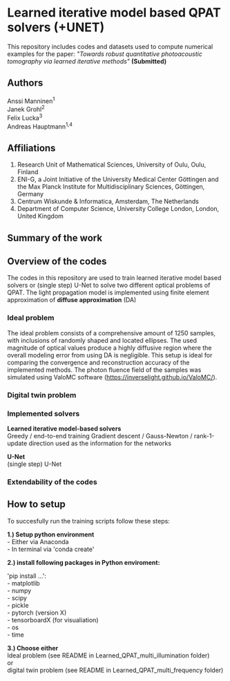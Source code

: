 # Learned iterative model based QPAT solvers (+UNET)

This repository includes codes and datasets used to compute numerical examples for the paper: *"Towards robust quantitative photoacoustic tomography via learned iterative methods"* **(Submitted)**

## Authors
Anssi Manninen<sup>1</sup>  <br />
Janek Grohl<sup>2</sup> <br />
Felix Lucka<sup>3</sup>  <br />
Andreas Hauptmann<sup>1,4</sup>  <br />

## Affiliations 
1. Research Unit of Mathematical Sciences, University of Oulu, Oulu, Finland <br />
2. ENI-G, a Joint Initiative of the University Medical Center Göttingen and the Max Planck Institute for Multidisciplinary Sciences, Göttingen, Germany <br />
3. Centrum Wiskunde \& Informatica, Amsterdam, The Netherlands <br />
4. Department of Computer Science, University College London, London, United Kingdom <br />

## Summary of the work


## Overview of the codes
The codes in this repository are used to train learned iterative model based solvers or (single step) U-Net to solve two different optical problems of QPAT.
The light propagation model is implemented using finite element approximation of **diffuse approximation** (DA) 

### Ideal problem
The ideal problem consists of a comprehensive amount of 1250 samples, with inclusions of randomly shaped and located ellipses. The used magnitude of optical values produce a highly diffusive region where the overall modeling error from using DA is negligible. This setup is ideal for comparing the convergence and reconstruction accuracy of the implemented methods. The photon fluence field of the samples was simulated using ValoMC software (https://inverselight.github.io/ValoMC/).



### Digital twin problem

### Implemented solvers 

**Learned iterative model-based solvers** <br />
Greedy / end-to-end training 
Gradient descent / Gauss-Newton / rank-1-update direction used as the information for the networks <br />

**U-Net** <br />
(single step) U-Net <br />

### Extendability of the codes ### 




## How to setup
To succesfully run the training scripts follow these steps:

**1.) Setup python environment** <br />
    - Either via Anaconda <br />
    - In terminal via 'conda create'

**2.) install following packages in Python enviroment:** <br />

'pip install ...':  <br />
    - matplotlib <br />
    - numpy <br />
    - scipy <br />
    - pickle <br />
    - pytorch (version X) <br />
    - tensorboardX (for visualiation) <br />
    - os <br />
    - time <br />

**3.) Choose either** <br />
Ideal problem (see README in Learned_QPAT_multi_illumination folder) <br />
or <br />
digital twin problem (see README in Learned_QPAT_multi_frequency folder) 




